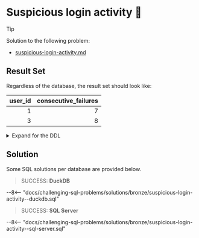 # Suspicious login activity 🤔

> [!TIP]
>
> Solution to the following problem:
>
> - [suspicious-login-activity.md](../../problems/bronze/suspicious-login-activity.md)

## Result Set

Regardless of the database, the result set should look like:

| user_id | consecutive_failures |
| ------: | -------------------: |
|       1 |                    7 |
|       3 |                    8 |

<details>
<summary>Expand for the DDL</summary>
--8<-- "docs/challenging-sql-problems/solutions/bronze/suspicious-login-activity.sql"
</details>

## Solution

Some SQL solutions per database are provided below.

<!-- prettier-ignore -->
> SUCCESS: **DuckDB**
>
--8<-- "docs/challenging-sql-problems/solutions/bronze/suspicious-login-activity--duckdb.sql"

<!-- prettier-ignore -->
> SUCCESS: **SQL Server**
>
--8<-- "docs/challenging-sql-problems/solutions/bronze/suspicious-login-activity--sql-server.sql"
